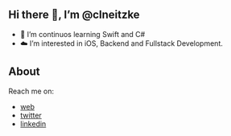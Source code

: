 ## Hi there 👋,  I’m @clneitzke

- 🔭 I’m continuos learning Swift and C# <br/>
- ☁️ I’m interested in iOS, Backend and Fullstack Development.

## About

Reach me on:
- [web](https://clneitzke.me/)
- [twitter](https://twitter.com/clneitzke/)
- [linkedin](https://linkedin.com/in/clneitzke/)


